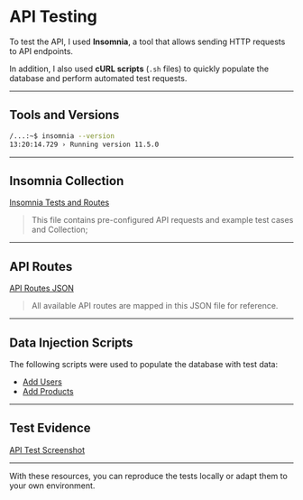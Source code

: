# API Testing

To test the API, I used **Insomnia**, a tool that allows sending HTTP requests to API endpoints.

In addition, I also used **cURL scripts** (`.sh` files) to quickly populate the database and perform automated test requests.

---

## Tools and Versions

```bash
/...:~$ insomnia --version
13:20:14.729 › Running version 11.5.0
```

---

## Insomnia Collection

[Insomnia Tests and Routes](../test/insomnia-collection.yaml)

> This file contains pre-configured API requests and example test cases and Collection;

---

## API Routes

[API Routes JSON](../test/api-routes.json)

> All available API routes are mapped in this JSON file for reference.

---

## Data Injection Scripts

The following scripts were used to populate the database with test data:

* [Add Users](../test/SetUser.sh)
* [Add Products](../test/setProduct.sh)

---

## Test Evidence

[API Test Screenshot](./Captura%20de%20tela%202025-09-01%20104634.png)

---

With these resources, you can reproduce the tests locally or adapt them to your own environment.


